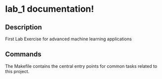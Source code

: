 # lab_1 documentation!

## Description

First Lab Exercise for advanced machine learning applications

## Commands

The Makefile contains the central entry points for common tasks related to this project.

